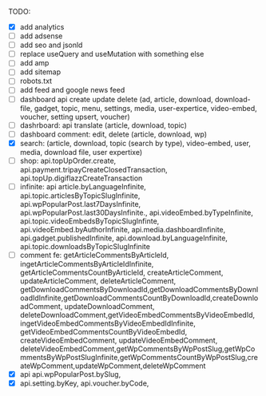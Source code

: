 TODO:

- [x] add analytics
- [ ] add adsense
- [ ] add seo and jsonld
- [ ] replace useQuery and useMutation with something else
- [ ] add amp
- [ ] add sitemap
- [ ] robots.txt
- [ ] add feed and google news feed
- [ ] dashboard api create update delete (ad, article, download, download-file,
      gadget, topic, menu, settings, media, user-expertice, video-embed,
      voucher, setting upsert, voucher)
- [ ] dashrboard: api translate (article, download, topic)
- [ ] dashboard comment: edit, delete (article, download, wp)
- [x] search: (article, download, topic (search by type), video-embed, user,
      media, download file, user expertixe)
- [ ] shop: api.topUpOrder.create, api.payment.tripayCreateClosedTransaction,
      api.topUp.digiflazzCreateTransaction
- [ ] infinite: api article.byLanguageInfinite,
      api.topic.articlesByTopicSlugInfinite,
      api.wpPopularPost.last7DaysInfinite,
      api.wpPopularPost.last30DaysInfinite., api.videoEmbed.byTypeInfinite,
      api.topic.videoEmbedsByTopicSlugInfinte, api.videoEmbed.byAuthorInfinite,
      api.media.dashboardInfinite, api.gadget.publishedInfinite,
      api.download.byLanguageInfinite, api.topic.downloadsByTopicSlugInfinite
- [ ] comment fe: getArticleCommentsByArticleId,
      ingetArticleCommentsByArticleIdInfinite,
      getArticleCommentsCountByArticleId, createArticleComment,
      updateArticleComment, deleteArticleComment,
      getDownloadCommentsByDownloadId,getDownloadCommentsByDownloadIdInfinite,getDownloadCommentsCountByDownloadId,createDownloadComment,
      updateDownloadComment,
      deleteDownloadComment,getVideoEmbedCommentsByVideoEmbedId,
      ingetVideoEmbedCommentsByVideoEmbedIdInfinite,
      getVideoEmbedCommentsCountByVideoEmbedId, createVideoEmbedComment,
      updateVideoEmbedComment,
      deleteVideoEmbedComment,getWpCommentsByWpPostSlug,getWpCommentsByWpPostSlugInfinite,getWpCommentsCountByWpPostSlug,createWpComment,updateWpComment,deleteWpComment
- [x] api api.wpPopularPost.bySlug,
- [x] api.setting.byKey, api.voucher.byCode,
